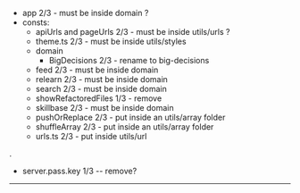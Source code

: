 - app 2/3 - must be inside domain ?
- consts:
  - apiUrls and pageUrls 2/3 - must be inside utils/urls ?
  - theme.ts 2/3 - must be inside utils/styles
  - domain
    - BigDecisions 2/3 - rename to big-decisions
  - feed 2/3 - must be inside domain
  - relearn 2/3 - must be inside domain
  - search 2/3 - must be inside domain
  - showRefactoredFiles 1/3 - remove
  - skillbase 2/3 - must be inside domain
  - pushOrReplace 2/3 - put inside an utils/array folder
  - shuffleArray 2/3 - put inside an utils/array folder
  - urls.ts 2/3 - put inside utils/url

.

- server.pass.key 1/3 -- remove?

---
